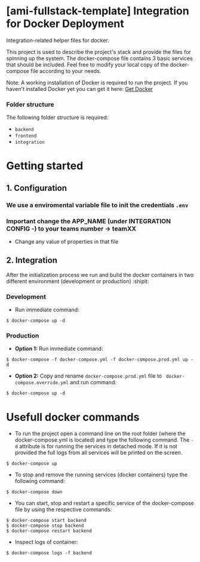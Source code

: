 # [ami-fullstack-template] Integration for Docker Deployment
Integration-related helper files for docker.

This project is used to describe the project's stack and provide the files for spinning up the system. The docker-compose file contains 3 basic services that should be included. Feel free to modify your local copy of the docker-compose file according to your needs.

Note: A working installation of Docker is required to run the project. If you haven't installed Docker yet you can get it here: [Get Docker](https://www.docker.com/community-edition)

### Folder structure 
The following folder structure is required:
- `backend`
- `frontend`
- `integration`


# Getting started


## 1. Configuration
### We use a enviromental variable file to init the credentials `.env`
### Important change the APP_NAME (under INTEGRATION CONFIG -) to your teams number -> teamXX
- Change any value of properties in that file

## 2. Integration
After the initialization process we run and build the docker containers in two different environment (development or production) :shipit:
### Development
- Run immediate command:
```
$ docker-compose up -d 
```

### Production
- **Option 1:** Run immediate command:
```
$ docker-compose -f docker-compose.yml -f docker-compose.prod.yml up -d
```
- **Option 2:** Copy and rename `docker-compose.prod.yml` file to ` docker-compose.override.yml` and run command:
```
$ docker-compose up -d
```


# Usefull docker commands
- To run the project open a command line on the root folder (where the docker-compose.yml is located) and type the following command. The `-d` attribute is for running the services in detached mode. If it is not provided the full logs from all services will be printed on the screen. 
```
$ docker-compose up
```

 - To stop and remove the running services (docker containers) type the following command: 
```
$ docker-compose down
```

- You can start, stop and restart a specific service of the docker-compose file by using the respective commands:
```
$ docker-compose start backend
$ docker-compose stop backend
$ docker-compose restart backend
```

 - Inspect logs of container: 
```
$ docker-compose logs -f backend
```